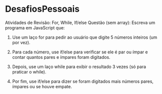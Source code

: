 # DesafiosPessoais
Atividades de Revisão: For, While, If/else
Questão (sem array):
Escreva um programa em JavaScript que:

1. Use um laço for para pedir ao usuário que digite 5 números inteiros (um por vez).

2. Para cada número, use if/else para verificar se ele é par ou ímpar e contar quantos pares e ímpares foram digitados.

3. Depois, use um laço while para exibir o resultado 3 vezes (só para praticar o while).

4. Por fim, use if/else para dizer se foram digitados mais números pares, ímpares ou se houve empate.


